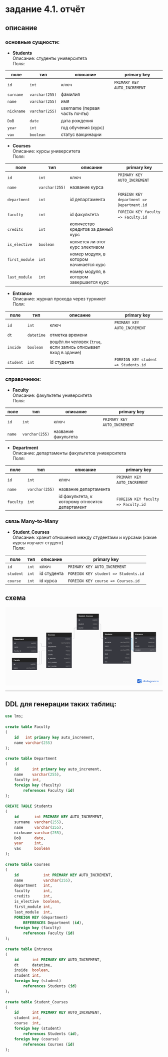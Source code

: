 # задание 4.1. отчёт

## описание
### основные сущности:
- **Students**  
Описание: студенты университета  
Поля:  

| поле | тип | описание | primary key |
| ------ | ------ | ------ | ------ |
| `id` | `int` | ключ | `PRIMARY KEY AUTO_INCREMENT` |
| `surname` | `varchar(255)` | фамилия |  |
| `name` | `varchar(255)` | имя |  |
| `nickname` | `varchar(255)` | username (первая часть почты) |  |
| `DoB` | `date` | дата рождения |  |
| `year` | `int` | год обучения (курс) |  |
| `vax` | `boolean` | статус вакцинации |  |

- **Courses**  
Описание: курсы университета  
Поля:  

| поле | тип | описание | primary key |
| ------ | ------ | ------ | ------ |
| `id` | `int` | ключ | `PRIMARY KEY AUTO_INCREMENT` |
| `name` | `varchar(255)` | название курса |  |
| `department` | `int` | id департамента | `FOREIGN KEY department => Department.id` |
| `faculty` | `int` | id факультета | `FOREIGN KEY faculty => Faculty.id` |
| `credits` | `int` | количество кредитов за данный курс |  |
| `is_elective` | `boolean` | является ли этот курс элективом |  |
| `first_module` | `int` | номер модуля, в котором начинается курс |  |
| `last_module` | `int` | номер модуля, в котором завершается курс |  |

- **Entrance**  
Описание: журнал прохода через турникет  
Поля:  

| поле | тип | описание | primary key |
| ------ | ------ | ------ | ------ |
| `id` | `int` | ключ | `PRIMARY KEY AUTO_INCREMENT` |
| `dt` | `datetime` | отметка времени |  |
| `inside` | `boolean` | вошёл ли человек (`true`, если запись описывает вход в здание) |  |
| `student` | `int` | id студента | `FOREIGN KEY student => Students.id` |

### справочники:
- **Faculty**  
Описание: факультеты университета  
Поля:  

| поле | тип | описание | primary key |
| ------ | ------ | ------ | ------ |
| `id` | `int` | ключ | `PRIMARY KEY AUTO_INCREMENT` |
| `name` | `varchar(255)` | название факультета |  |

- **Department**  
Описание: департаменты факультетов университета  
Поля:  

| поле | тип | описание | primary key |
| ------ | ------ | ------ | ------ |
| `id` | `int` | ключ | `PRIMARY KEY AUTO_INCREMENT` |
| `name` | `varchar(255)` | название департамента |  |
| `faculty` | `int` | id факультета, к которому относится департамент | `FOREIGN KEY faculty => Faculty.id` |

### связь Many-to-Many
- **Student_Courses**   
Описание: хранит отношения между студентами и курсами (какие курсы изучает студент)   
Поля:  

| поле | тип | описание | primary key |
| ------ | ------ | ------ | ------ |
| `id` | `int` | ключ | `PRIMARY KEY AUTO_INCREMENT` |
| `student` | `int` | id студента | `FOREIGN KEY student => Students.id` |
| `course` | `int` | id курса | `FOREIGN KEY course => Courses.id` |


## схема
![image](./ps1.png)


---  
## DDL для генерации таких таблиц:
```sql
use lms;

create table Faculty
(
    id   int primary key auto_increment,
    name varchar(255)
);

create table Department
(
    id      int primary key auto_increment,
    name    varchar(255),
    faculty int,
    foreign key (faculty)
        references Faculty (id)
);

CREATE TABLE Students
(
    id       int PRIMARY KEY AUTO_INCREMENT,
    surname  varchar(255),
    name     varchar(255),
    nickname varchar(255),
    DoB      date,
    year     int,
    vax      boolean
);

create table Courses
(
    id           int PRIMARY KEY AUTO_INCREMENT,
    name         varchar(255),
    department   int,
    faculty      int,
    credits      int,
    is_elective  boolean,
    first_module int,
    last_module  int,
    FOREIGN KEY (department)
        REFERENCES Department (id),
    foreign key (faculty)
        references Faculty (id)
);

create table Entrance
(
    id      int PRIMARY KEY AUTO_INCREMENT,
    dt      datetime,
    inside  boolean,
    student int,
    foreign key (student)
        references Students (id)
);

create table Student_Courses
(
    id      int PRIMARY KEY AUTO_INCREMENT,
    student int,
    course  int,
    foreign key (student)
        references Students (id),
    foreign key (course)
        references Courses (id)
);
```
